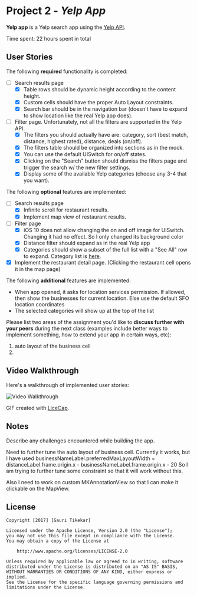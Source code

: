# Project 2 - *Yelp App*

**Yelp app** is a Yelp search app using the [Yelp API](http://www.yelp.com/developers/documentation/v2/search_api).

Time spent: 22 hours spent in total

## User Stories

The following **required** functionality is completed:

- [ ] Search results page
   - [X] Table rows should be dynamic height according to the content height.
   - [X] Custom cells should have the proper Auto Layout constraints.
   - [X] Search bar should be in the navigation bar (doesn't have to expand to show location like the real Yelp app does).
- [ ] Filter page. Unfortunately, not all the filters are supported in the Yelp API.
   - [X] The filters you should actually have are: category, sort (best match, distance, highest rated), distance, deals (on/off).
   - [X] The filters table should be organized into sections as in the mock.
   - [X] You can use the default UISwitch for on/off states.
   - [X] Clicking on the "Search" button should dismiss the filters page and trigger the search w/ the new filter settings.
   - [X] Display some of the available Yelp categories (choose any 3-4 that you want).

The following **optional** features are implemented:

- [ ] Search results page
   - [X] Infinite scroll for restaurant results.
   - [X] Implement map view of restaurant results.
- [ ] Filter page
   - [X] iOS 10 does not allow changing the on and off image for UISwitch. Changing it had no effect. So I only changed its background color
   - [X] Distance filter should expand as in the real Yelp app
   - [X] Categories should show a subset of the full list with a "See All" row to expand. Category list is [here](http://www.yelp.com/developers/documentation/category_list).
- [X] Implement the restaurant detail page. (Clicking the restaurant cell opens it in the map page)

The following **additional** features are implemented:

-  When app opened, it asks for location services permission. If allowed, then show the businesses for current location. Else use the default SFO location coordinates
- The selected categories will show up at the top of the list

Please list two areas of the assignment you'd like to **discuss further with your peers** during the next class (examples include better ways to implement something, how to extend your app in certain ways, etc):

1. auto layout of the business cell
2. 

## Video Walkthrough

Here's a walkthrough of implemented user stories:

<img src='http://i.imgur.com/link/to/your/gif/file.gif' title='Video Walkthrough' width='' alt='Video Walkthrough' />

GIF created with [LiceCap](http://www.cockos.com/licecap/).

## Notes

Describe any challenges encountered while building the app.

Need to further tune the auto layout of business cell. Currently it works, but I have used businessNameLabel.preferredMaxLayoutWidth = distanceLabel.frame.origin.x - businessNameLabel.frame.origin.x - 20
So I am trying to further tune some constraint so that it will work without this.

Also I need to work on custom MKAnnotationView so that I can make it clickable on the MapView.

## License

    Copyright [2017] [Gauri Tikekar]

    Licensed under the Apache License, Version 2.0 (the "License");
    you may not use this file except in compliance with the License.
    You may obtain a copy of the License at

        http://www.apache.org/licenses/LICENSE-2.0

    Unless required by applicable law or agreed to in writing, software
    distributed under the License is distributed on an "AS IS" BASIS,
    WITHOUT WARRANTIES OR CONDITIONS OF ANY KIND, either express or implied.
    See the License for the specific language governing permissions and
    limitations under the License.
